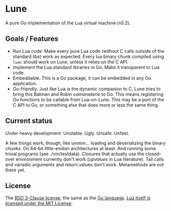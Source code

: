 # Lune

A pure Go implementation of the Lua virtual machine (v5.2).

## Goals / Features

* Run Lua code. Make every pure Lua code (without C calls outside of the standard libs) work as expected. Every lua binary chunk compiled using `luac` should work on Lune, unless it relies on the C API.
* Implement the Lua standard libraries in Go. Make it transparent to Lua code.
* Embeddable. This is a Go package, it can be embedded in any Go application.
* Go-friendly. Just like Lua is the dynamic companion to C, Lune tries to bring this Batman and Robin *camaraderie* to Go. This means registering Go functions to be callable from Lua-on-Lune. This may be a port of the C API to Go, or something else that does more or less the same thing.

## Current status

Under heavy development. Unstable. Ugly. Unsafe. Unfast.

A few things work, though, like ummm... loading and deserializing the binary chunks. On 64-bit little-endian architectures at least. And running some trivial programs (see ./vm/testdata). Closures that actually use the closed-over environment currently don't work (*upvalues* in Lua literature). Tail calls and variadic arguments and return values don't work. Metamethods are not there yet.

## License

The [BSD 3-Clause license][bsd3], the same as the [Go language][golic]. [Lua itself is licensed under the MIT License][lua].

[lua]: http://www.lua.org/license.html
[golic]: http://golang.org/LICENSE
[bsd3]: http://opensource.org/licenses/BSD-3-Clause
